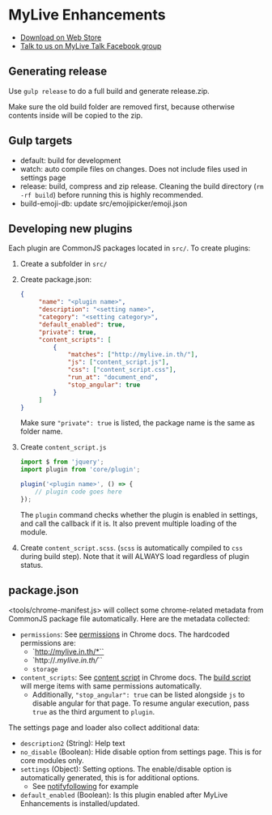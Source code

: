 # MyLive Enhancements

- [Download on Web Store](https://chrome.google.com/webstore/detail/mylive-enhancements/ccfgikjibmnofldagnilnppfpefdekok)
- [Talk to us on MyLive Talk Facebook group](https://www.facebook.com/groups/MyLiveTalk/)

## Generating release

Use `gulp release` to do a full build and generate release.zip.

Make sure the old build folder are removed first, because otherwise contents inside will be copied to the zip.

## Gulp targets

- default: build for development
- watch: auto compile files on changes. Does not include files used in settings page
- release: build, compress and zip release. Cleaning the build directory (`rm -rf build`) before running this is highly recommended.
- build-emoji-db: update src/emojipicker/emoji.json

## Developing new plugins

Each plugin are CommonJS packages located in `src/`. To create plugins:

1. Create a subfolder in `src/`
2. Create package.json:

   ```json
   {
	   	"name": "<plugin name>",
	   	"description": "<setting name>",
	   	"category": "<setting category>",
	   	"default_enabled": true,
	   	"private": true,
	   	"content_scripts": [
	   		{
	   			"matches": ["http://mylive.in.th/"],
	   			"js": ["content_script.js"],
	   			"css": ["content_script.css"],
	   			"run_at": "document_end",
	   			"stop_angular": true
	   		}
	   	]
   }
   ```

   Make sure `"private": true` is listed, the package name is the same as folder name.

3. Create `content_script.js`

   ```js
   import $ from 'jquery';
   import plugin from 'core/plugin';

   plugin('<plugin name>', () => {
       // plugin code goes here
   });
   ```

   The `plugin` command checks whether the plugin is enabled in settings, and call the callback if it is. It also prevent multiple loading of the module.

4. Create `content_script.scss`. (`scss` is automatically compiled to `css` during build step). Note that it will ALWAYS load regardless of plugin status.

## package.json

<tools/chrome-manifest.js> will collect some chrome-related metadata from CommonJS package file automatically. Here are the metadata collected:

- `permissions`: See [permissions](https://developer.chrome.com/extensions/declare_permissions) in Chrome docs. The hardcoded permissions are:
  - `http://mylive.in.th/*``
  - `http://*.mylive.in.th/*``
  - `storage`
- `content_scripts`: See [content script](https://developer.chrome.com/extensions/content_scripts) in Chrome docs. The [build script](tools/merge-content-script.js) will merge items with same permissions automatically.
  - Additionally, `"stop_angular": true` can be listed alongside `js` to disable angular for that page. To resume angular execution, pass `true` as the third argument to `plugin`.

The settings page and loader also collect additional data:

- `description2` (String): Help text
- `no_disable` (Boolean): Hide disable option from settings page. This is for core modules only.
- `settings` (Object): Setting options. The enable/disable option is automatically generated, this is for additional options.
  - See [notifyfollowing](src/notifyfollowing/package.json) for example
- `default_enabled` (Boolean): Is this plugin enabled after MyLive Enhancements is installed/updated.
